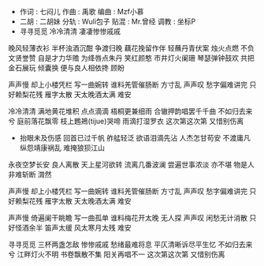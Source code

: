 - 作词 : 七闷儿
作曲 : 禹歌
编曲 : Mzf小慕
- 二胡 : 二胡妹
分轨 : Wuli包子
贴混 : Mr.曾经
调教 : 坐标P
- 寻寻觅觅 冷冷清清 凄凄惨惨戚戚
 
晚风轻薄衣衫 半杯浊酒沉酣
争渡归晚 藕花挽留作伴
轻蘸丹青伏案 烛火点燃
不负文贤誉赞 自是才力华赡
为绛唇点朱丹 笑红颜憨
市井灯火阑珊 琴瑟弹钟鼓欢
共把金石展玩 倾囊换
便与良人相依搀 顾盼
 
声声慢 却上小楼凭栏 写一曲婉转
谁料羌管催肠断 方寸乱
声声叹 愁字偏难讲完 只好赖梨花残
雁字太散 天太晚酒太满 难安
 
冷冷清清 满地黄花堆积
点点滴滴 梧桐更兼细雨
合辙押韵唱罢千千曲 不如归去来兮
庭前落花飘零 枝上鶗鴂(tijue)哭啼 雨滴打湿罗衣
这次第这次第 又惜别伤离
 

- 抬眼未及伤感 回首已过千帆
舴艋轻泛 欲语泪滴先沾
人杰怎甘苟安 不渡庸凡
纵怨靖康祸乱 难掩狼狈江山
 
永夜空梦长安 良人离散
天上星河欲转 流离几番波澜
尝遍世事浓淡 亦不堪
物是人非难斩断 潸然
 
声声慢 却上小楼凭栏 写一曲婉转
谁料羌管催肠断 方寸乱
声声叹 愁字偏难讲完 只好赖梨花残
雁字太散 天太晚酒太满 难安
 
声声慢 倚遍阑干眺瞻 写一曲孤单
谁料梅花开太晚 无人探
声声叹 闲愁无计消散 只好怪酒余半
笛声太缓 风太寒月太残 难安
 
寻寻觅觅 三杯两盏怎敌
惨惨戚戚 愁绪最难将息
平仄清晰诉尽平生忆 不如归去来兮
江畔灯火不明 书卷飘散不集 阳关再唱不一
这次第这次第 又惜别伤离


